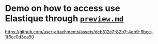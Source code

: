 # Demo on how to access use Elastique through [`preview.md`](preview.md)

https://github.com/user-attachments/assets/dcb512e7-82b7-4eb9-9bcc-1f6cc0d3ea90
